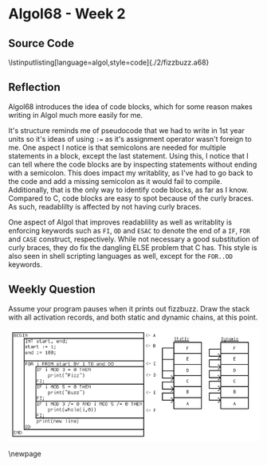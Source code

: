 # Algol68 - Week 2
## Source Code
\lstinputlisting[language=algol,style=code]{./2/fizzbuzz.a68}


## Reflection

Algol68 introduces the idea of code blocks, which for some reason makes writing
in Algol much more easily for me.

It's structure reminds me of pseudocode that we had to write in 1st year units
so it's ideas of using `:=` as it's assignment operator wasn't foreign to me.
One aspect I notice is that semicolons are needed for multiple statements in a
block, except the last statement. Using this, I notice that I can tell where
the code blocks are by inspecting statements without ending with a semicolon.
This does impact my writablity, as I've had to go back to the code and add a
missing semicolon as it would fail to compile. Additionally, that is the only
way to identify code blocks, as far as I know. Compared to C, code blocks are
easy to spot because of the curly braces. As such, readablilty is affected by
not having curly braces.

One aspect of Algol that improves readablility as well as writablity is
enforcing keywords such as `FI`, `OD` and `ESAC` to denote the end of a `IF`,
`FOR` and `CASE` construct, respectively. While not necessary a good
substitution of curly braces, they do fix the dangling ELSE problem that C has.
This style is also seen in shell scripting languages as well, except for the
`FOR..OD` keywords.


## Weekly Question
Assume your program pauses when it prints out fizzbuzz. Draw the stack with all
activation records, and both static and dynamic chains, at this point.

![](./2/Activation_Record.png "Activation Record")

\newpage
